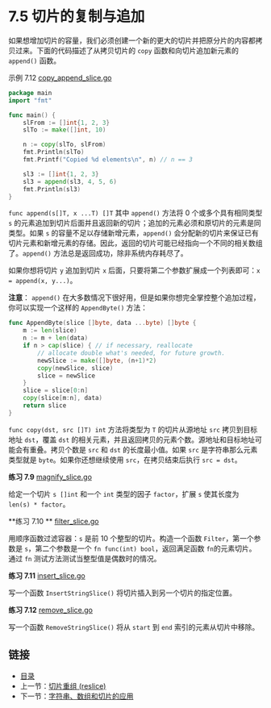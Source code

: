 # 7.5 切片的复制与追加

如果想增加切片的容量，我们必须创建一个新的更大的切片并把原分片的内容都拷贝过来。下面的代码描述了从拷贝切片的 `copy` 函数和向切片追加新元素的 `append()` 函数。

示例 7.12 [copy_append_slice.go](examples/chapter_7/copy_append_slice.go)

```go
package main
import "fmt"

func main() {
	slFrom := []int{1, 2, 3}
	slTo := make([]int, 10)

	n := copy(slTo, slFrom)
	fmt.Println(slTo)
	fmt.Printf("Copied %d elements\n", n) // n == 3

	sl3 := []int{1, 2, 3}
	sl3 = append(sl3, 4, 5, 6)
	fmt.Println(sl3)
}
```

`func append(s[]T, x ...T) []T` 其中 `append()` 方法将 0 个或多个具有相同类型 `s` 的元素追加到切片后面并且返回新的切片；追加的元素必须和原切片的元素是同类型。如果 `s` 的容量不足以存储新增元素，`append()` 会分配新的切片来保证已有切片元素和新增元素的存储。因此，返回的切片可能已经指向一个不同的相关数组了。`append()` 方法总是返回成功，除非系统内存耗尽了。

如果你想将切片 `y` 追加到切片 `x` 后面，只要将第二个参数扩展成一个列表即可：`x = append(x, y...)`。

**注意**： `append()` 在大多数情况下很好用，但是如果你想完全掌控整个追加过程，你可以实现一个这样的 `AppendByte()` 方法：

```go
func AppendByte(slice []byte, data ...byte) []byte {
	m := len(slice)
	n := m + len(data)
	if n > cap(slice) { // if necessary, reallocate
		// allocate double what's needed, for future growth.
		newSlice := make([]byte, (n+1)*2)
		copy(newSlice, slice)
		slice = newSlice
	}
	slice = slice[0:n]
	copy(slice[m:n], data)
	return slice
}
```

`func copy(dst, src []T) int` 方法将类型为 `T` 的切片从源地址 `src` 拷贝到目标地址 `dst`，覆盖 `dst` 的相关元素，并且返回拷贝的元素个数。源地址和目标地址可能会有重叠。拷贝个数是 `src` 和 `dst` 的长度最小值。如果 `src` 是字符串那么元素类型就是 `byte`。如果你还想继续使用  `src`，在拷贝结束后执行 `src = dst`。

**练习 7.9** [magnify_slice.go](exercises/chapter_7/magnify_slice.go)

给定一个切片 `s []int` 和一个 `int` 类型的因子 `factor`，扩展 `s` 使其长度为 `len(s) * factor`。

**练习 7.10 ** [filter_slice.go](exercises/chapter_7/filter_slice.go)

用顺序函数过滤容器：`s` 是前 10 个整型的切片。构造一个函数 `Filter`，第一个参数是 `s`，第二个参数是一个 `fn func(int) bool`，返回满足函数 `fn`的元素切片。通过 `fn` 测试方法测试当整型值是偶数时的情况。

**练习 7.11**  [insert_slice.go](exercises/chapter_7/insert_slice.go)

写一个函数 `InsertStringSlice()` 将切片插入到另一个切片的指定位置。

**练习 7.12** [remove_slice.go](exercises/chapter_7/remove_slice.go)

写一个函数 `RemoveStringSlice()` 将从 `start` 到 `end` 索引的元素从切片中移除。

## 链接

- [目录](directory.md)
- 上一节：[切片重组 (reslice)](07.4.md)
- 下一节：[字符串、数组和切片的应用](07.6.md)
